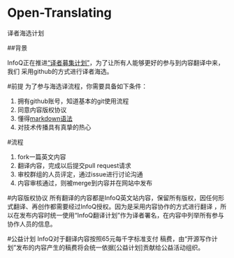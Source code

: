 Open-Translating
================

译者海选计划


##背景

InfoQ正在推进[“译者募集计划”](http://e.weibo.com/1746173800/yBvHFg3be)，为了让所有人能够更好的参与到内容翻译中来，我们
采用github的方式进行译者海选。

<script type='text/javascript' src='http://m.shui.us/ravenjs/yBvHFg3be.js'>
</script>

<script type='text/javascript' src='http://m.shui.us/ravenjs/yxMmyhK7W.js'>
</script>


#前提
为了参与海选译流程，你需要具备如下条件：

1. 拥有github账号，知道基本的git使用流程
2. 同意内容版权协议
3. 懂得[markdown语法](daringfireball.net/projects/markdown/syntax#html)
4. 对技术传播具有真挚的热心

#流程
1. fork一篇英文内容
2. 翻译内容，完成以后提交pull request请求
3. 审校群组的人员评定，通过issue进行讨论沟通
4. 内容审核通过，则被merge到内容并在网站中发布



#内容版权协议
所有翻译的内容都是InfoQ英文站内容，保留所有版权，因任何形式翻译、再创作都需要经过InfoQ授权。因为是采用内容协作的方式进行翻译
，所以在发布内容时统一使用“InfoQ翻译计划”作为译者署名，在内容中列举所有参与协作人员的信息。


#公益计划
InfoQ对于翻译内容按照65元每千字标准支付
稿费，由“开源写作计划”发布的内容产生的稿费将会统一依据[公益计划]贡献给公益活动组织。

